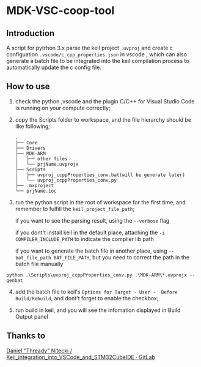 # MDK-VSC-coop-tool

## Introduction

A script for pytrhon 3.x parse the keil project `.uvproj` and create c configuation  `.vscode/c_cpp_properties.json` in vscode  , which can also generate a batch file to be integrated into the keil compilation process to automatically update the c config file. 

## How to use

1. check the python ,vscode and the plugin C/C++ for Visual Studio Code is running on your compute correctly;

2. copy the Scripts folder to workspace, and the file hierarchy should be like following;
   
   ```
   .
   ├── Core
   ├── Drivers
   ├── MDK-ARM
   │   ├── other files
   │   └── prjName.uvprojx
   ├── Scripts
   │   ├── uvproj_ccppProperties_conv.bat(will be generate later)
   │   └── uvproj_ccppProperties_conv.py
   ├── .mxproject
   └── prjName.ioc
   ```

3. run the python script in the root of workspace for the first time, and remember to fulfill the `keil_project_file_path`; 
   
   if you want to see the parsing result, using the `--verbose` flag
   
   if you dont't install keil in the default place, attaching the `-i COMPILER_INCLUDE_PATH` to indicate the complier lib path
   
   if you want to generate the batch file in another place, using `--bat_file_path BAT_FILE_PATH`, but you need to correct the path in the batch file manually

```
python .\Scripts\uvproj_ccppProperties_conv.py .\MDK-ARM\*.uvprojx --genbat
```

4. add the batch file to keil's `Options for Target - User -  Before Build/Rebuild`, and dont't forget to enable the checkbox;

5. run build in keil, and you will see the infomation displayed in Build Output panel

## Thanks to

[Daniel "Thready" Nitecki / Keil_integration_into_VSCode_and_STM32CubeIDE · GitLab](https://gitlab.com/niciki/keil_integration_with_vscode)
